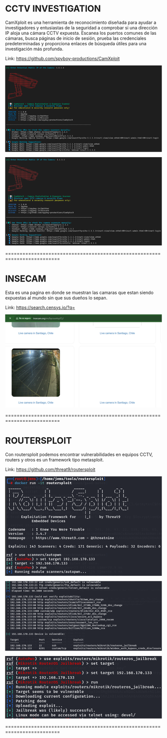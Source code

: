 CCTV INVESTIGATION
===================================

CamXploit es una herramienta de reconocimiento diseñada para ayudar a investigadores y entusiastas de la seguridad a comprobar si una dirección IP aloja una cámara CCTV expuesta. Escanea los puertos comunes de las cámaras, busca páginas de inicio de sesión, prueba las credenciales predeterminadas y proporciona enlaces de búsqueda útiles para una investigación más profunda.

Link: https://github.com/spyboy-productions/CamXploit

![Diagrama explicativo](./image.png)

![Diagrama explicativo](./image2.png)

=========================================================================

INSECAM
=======

Esta es una pagina en donde se muestran las camaras que estan siendo expuestas al mundo sin que sus dueños lo sepan.

Link: https://search.censys.io/?q=

![Diagrama explicativo](./image3.png)

=========================================================================

ROUTERSPLOIT
============

Con routersploit podemos encontrar vulnerabilidades en equipos CCTV, routers y otros es un framework tipo metasploit.

Link: https://github.com/threat9/routersploit

![Diagrama explicativo](./image4.png)

![Diagrama explicativo](./image5.png)

![Diagrama explicativo](./image6.png)


=========================================================================
